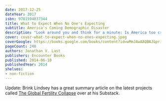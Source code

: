```yaml
---
date: 2017-12-25
dateYear: 2017
isbn: 9781594037344
title: What to Expect When No One's Expecting
subtitle: America's Coming Demographic Disaster
description: "Look around you and think for a minute: Is America too crowded? For years, we have been warned about the looming danger of overpopulation: people jostling for space on a planet that’s busting at the seams and running out of oil and food and land and everything else. It’s all bunk. The 'population bomb' never exploded. Instead, statistics from around the world make clear that since the 1970s, we’ve been facing exactly the opposite problem: people are having too few babies. Population growth has been slowing for two generations. The world’s population will peak, and then begin shrinking, within the next fifty years. In some countries, it’s already started. Japan, for instance, will be half its current size by the end of the century. In Italy, there are already more deaths than births every year. China’s One-Child Policy has left that country without enough women to marry its men, not enough young people to support the country’s elderly, and an impending population contraction that has the ruling class terrified. And all of this is coming to America, too. In fact, it’s already here. Middle-class Americans have their own, informal one-child policy these days. And an alarming number of upscale professionals don’t even go that far—they have dogs, not kids. In fact, if it weren’t for the wave of immigration we experienced over the last thirty years, the United States would be on the verge of shrinking, too. What happened? Everything about modern life—from Bugaboo strollers to insane college tuition to government regulations—has pushed Americans in a single direction, making it harder to have children. And making the people who do still want to have children feel like second-class citizens. What to Expect When No One’s Expecting explains why the population implosion happened and how it is remaking culture, the economy, and politics both at home and around the world. Because if America wants to continue to lead the world, we need to have more babies."
cover: cover-what-to-expect-when-no-ones-expecting.jpeg
coverGoogle: https://books.google.com/books/content?id=wMmJAwAAQBAJ&printsec=frontcover&img=1&zoom=1&edge=curl&source=gbs_api
pageCount: 240
authors: Jonathan V. Last
publishers: Encounter Books
published: 2014-06-10
publishedYear: 2014
shelves:
- non-fiction
---
```


Update: Brink Lindsey has a great summary article on the latest projects called [The Global Fertility Collapse](https://brinklindsey.substack.com/p/the-global-fertility-collapse) over at his Substack.